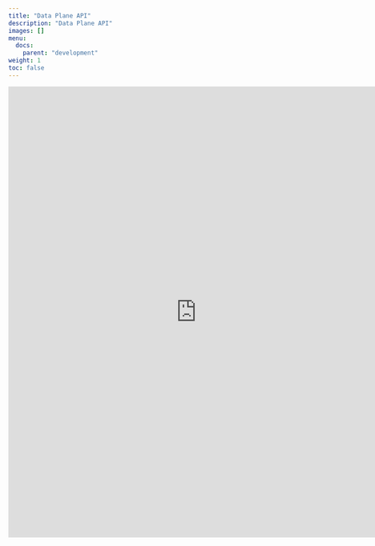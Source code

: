 ```yaml
---
title: "Data Plane API"
description: "Data Plane API"
images: []
menu:
  docs:
    parent: "development"
weight: 1
toc: false
---
```


<iframe src="https://playground.openprivacy.io/swagger/index.html"
        class="mb-10"
        frameBorder="0" title="OPV Data Plane API" width="750" height="900">
</iframe>
